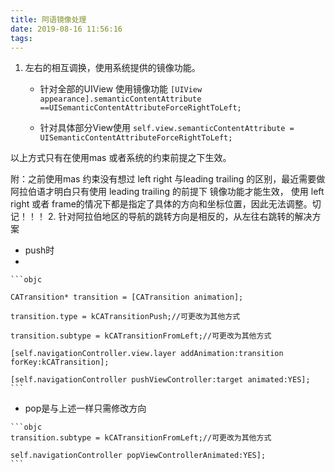 ```yaml
---
title: 阿语镜像处理
date: 2019-08-16 11:56:16
tags:
---
```

1. 左右的相互调换，使用系统提供的镜像功能。
   * 针对全部的UIView 使用镜像功能
    `[UIView appearance].semanticContentAttribute ==UISemanticContentAttributeForceRightToLeft;`

   * 针对具体部分View使用
    `self.view.semanticContentAttribute = UISemanticContentAttributeForceRightToLeft;`

以上方式只有在使用mas 或者系统的约束前提之下生效。

附：之前使用mas 约束没有想过 left right  与leading  trailing 的区别，最近需要做阿拉伯语才明白只有使用 leading  trailing 的前提下 镜像功能才能生效， 使用 left right 或者 frame的情况下都是指定了具体的方向和坐标位置，因此无法调整。切记！！！
2. 针对阿拉伯地区的导航的跳转方向是相反的，从左往右跳转的解决方案
   * push时
   *   
    ```objc

    CATransition* transition = [CATransition animation];

    transition.type = kCATransitionPush;//可更改为其他方式

    transition.subtype = kCATransitionFromLeft;//可更改为其他方式

    [self.navigationController.view.layer addAnimation:transition forKey:kCATransition];

    [self.navigationController pushViewController:target animated:YES];
    ```
    
   * pop是与上述一样只需修改方向

    ```objc
    transition.subtype = kCATransitionFromLeft;//可更改为其他方式

    self.navigationController popViewControllerAnimated:YES];
    ```

